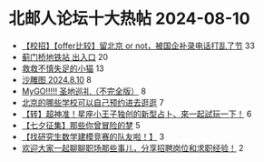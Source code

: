 # 北邮人论坛十大热帖 2024-08-10

- [【校招】【offer比较】留北京 or not，被国企补录电话打乱了节](https://bbs.byr.cn/article/Job/2215028) 33
- [蓟门桥地铁站 出入口](https://bbs.byr.cn/article/Picture/3366759) 20
- [救救不慎失足的小猫](https://bbs.byr.cn/article/Pet/157795) 13
- [沙雕图 2024.8.10](https://bbs.byr.cn/article/Joke/731908) 8
- [MyGO!!!!! 圣地巡礼（不完全版）](https://bbs.byr.cn/article/Comic/634009) 8
- [北京的哪些学校可以自己预约进去逛逛](https://bbs.byr.cn/article/Talking/6423803) 7
- [【转】超神准！星座小王子独创的新型占卜、來一起試玩一下！](https://bbs.byr.cn/article/Constellations/326533) 6
- [【七夕征集】那些你曾冒险的梦](https://bbs.byr.cn/article/Feeling/3208710) 5
- [【找研究生数学建模竞赛的队友啦！】](https://bbs.byr.cn/article/MathModel/17646) 3
- [欢迎大家一起聊聊职场那些事儿，分享招聘岗位和求职经验！](https://bbs.byr.cn/article/WorkLife/1218530) 2


